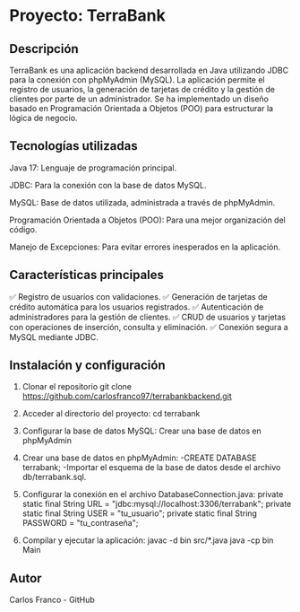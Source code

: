 # Proyecto: TerraBank

## Descripción

TerraBank es una aplicación backend desarrollada en Java utilizando JDBC para la conexión con phpMyAdmin (MySQL). La aplicación permite el registro de usuarios, la generación de tarjetas de crédito y la gestión de clientes por parte de un administrador. Se ha implementado un diseño basado en Programación Orientada a Objetos (POO) para estructurar la lógica de negocio.

## Tecnologías utilizadas

Java 17: Lenguaje de programación principal.

JDBC: Para la conexión con la base de datos MySQL.

MySQL: Base de datos utilizada, administrada a través de phpMyAdmin.

Programación Orientada a Objetos (POO): Para una mejor organización del código.

Manejo de Excepciones: Para evitar errores inesperados en la aplicación.

## Características principales

✅ Registro de usuarios con validaciones.
✅ Generación de tarjetas de crédito automática para los usuarios registrados.
✅ Autenticación de administradores para la gestión de clientes.
✅ CRUD de usuarios y tarjetas con operaciones de inserción, consulta y eliminación.
✅ Conexión segura a MySQL mediante JDBC.

## Instalación y configuración

1. Clonar el repositorio
git clone https://github.com/carlosfranco97/terrabankbackend.git

2. Acceder al directorio del proyecto:
cd terrabank

3. Configurar la base de datos MySQL:
Crear una base de datos en phpMyAdmin

4. Crear una base de datos en phpMyAdmin:
-CREATE DATABASE terrabank;
-Importar el esquema de la base de datos desde el archivo db/terrabank.sql.

5. Configurar la conexión en el archivo DatabaseConnection.java:
private static final String URL = "jdbc:mysql://localhost:3306/terrabank";
private static final String USER = "tu_usuario";
private static final String PASSWORD = "tu_contraseña";

6. Compilar y ejecutar la aplicación:
javac -d bin src/*.java
java -cp bin Main

## Autor

Carlos Franco - GitHub
